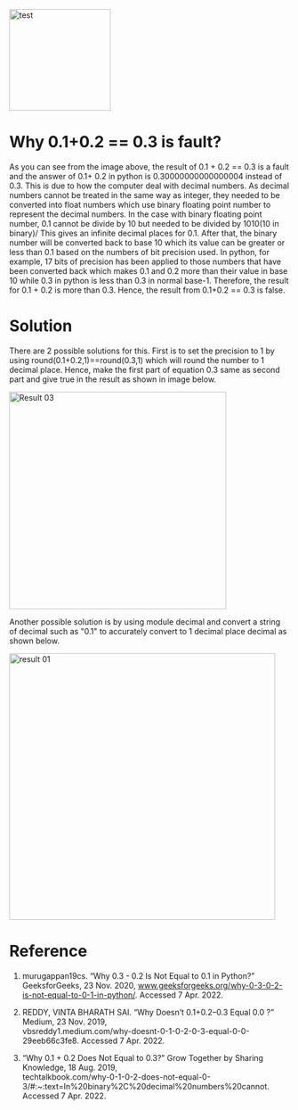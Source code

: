 <img width="182" alt="test" src="https://user-images.githubusercontent.com/82266864/162182653-13792f6f-58c5-43e3-8705-77ecf40effb7.png">

# Why 0.1+0.2 == 0.3 is fault?

As you can see from the image above, the result of 0.1 + 0.2 == 0.3 is a fault and the answer of 0.1+ 0.2 in python is 0.30000000000000004 instead of 0.3.
This is due to how the computer deal with decimal numbers. As decimal numbers cannot be treated in the same way as integer, they needed to be converted into float numbers
which use binary floating point number to represent the decimal numbers. In the case with binary floating point number, 0.1 cannot be divide by 10 but needed to be divided by 1010(10 in binary)/
This gives an infinite decimal places for 0.1. After that, the binary number will be converted back to base 10 which its value can be greater or less than 0.1 based on the numbers of bit precision used.
In python, for example, 17 bits of precision has been applied to those numbers that have been converted back which makes 0.1 and 0.2 more than their value in base 10 while 0.3 in python is less than 0.3 in normal base-1.
Therefore, the result for 0.1 + 0.2 is more than 0.3. Hence, the result from 0.1+0.2 == 0.3 is false.


# Solution

There are 2 possible solutions for this. First is to set the precision to 1 by using round(0.1+0.2,1)==round(0.3,1) which will round the number to 1 decimal place. Hence, make the first part of equation 0.3 same as second part and give true in the result as shown in image below.

<img width="390" alt="Result 03" src="https://user-images.githubusercontent.com/82266864/162193506-f0c06ac4-fbb6-4e9f-a0dd-f3b0ed5f1484.png">

Another possible solution is by using module decimal and convert a string of decimal such as "0.1" to accurately convert to 1 decimal place decimal as shown below.

<img width="478" alt="result 01" src="https://user-images.githubusercontent.com/82266864/162191556-026a4ff4-d389-4b02-ae8f-65896b1bb6c8.png">


# Reference
 1. murugappan19cs. “Why 0.3 - 0.2 Is Not Equal to 0.1 in Python?” GeeksforGeeks, 23 Nov. 2020, 
    www.geeksforgeeks.org/why-0-3-0-2-is-not-equal-to-0-1-in-python/. Accessed 7 Apr. 2022.

 2. REDDY, VINTA BHARATH SAI. “Why Doesn’t 0.1+0.2–0.3 Equal 0.0 ?” Medium, 23 Nov. 2019,    
 vbsreddy1.medium.com/why-doesnt-0-1-0-2-0-3-equal-0-0-29eeb66c3fe8. Accessed 7 Apr. 2022. 

 3. “Why 0.1 + 0.2 Does Not Equal to 0.3?” Grow Together by Sharing Knowledge, 18 Aug. 2019,  
 techtalkbook.com/why-0-1-0-2-does-not-equal-0-3/#:~:text=In%20binary%2C%20decimal%20numbers%20cannot. Accessed 7 Apr. 2022.
 
 
 



